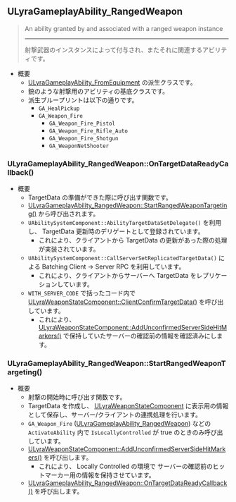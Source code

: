 ## ULyraGameplayAbility_RangedWeapon

> An ability granted by and associated with a ranged weapon instance  
> 
> ----
> 射撃武器のインスタンスによって付与され、またそれに関連するアビリティです。 

* 概要
	* [ULyraGameplayAbility_FromEquipment] の派生クラスです。
	* 銃のような射撃用のアビリティの基底クラスです。
	* 派生ブループリントは以下の通りです。
		* `GA_HealPickup`
		* `GA_Weapon_Fire`
			* `GA_Weapon_Fire_Pistol`
			* `GA_Weapon_Fire_Rifle_Auto`
			* `GA_Weapon_Fire_Shotgun`
			* `GA_WeaponNetShooter`


### ULyraGameplayAbility_RangedWeapon::OnTargetDataReadyCallback()

* 概要
	* TargetData の準備ができた際に呼び出す関数です。
	* [ULyraGameplayAbility_RangedWeapon::StartRangedWeaponTargeting()] から呼び出されます。
	* `UAbilitySystemComponent::AbilityTargetDataSetDelegate()` を利用し、 TargetData 更新時のデリゲートとして登録されています。
		* これにより、クライアントから TargetData の更新があった際の処理が実装されています。
	* `UAbilitySystemComponent::CallServerSetReplicatedTargetData()` による Batching Client -> Server RPC を利用しています。
		* これにより、クライアントからサーバーへ TargetData をレプリケーションしています。
	* `WITH_SERVER_CODE` で括ったコード内で [ULyraWeaponStateComponent::ClientConfirmTargetData()] を呼び出しています。
		* これにより、 [ULyraWeaponStateComponent::AddUnconfirmedServerSideHitMarkers()] で保持していたサーバーの確認前の情報を確認済みにします。

### ULyraGameplayAbility_RangedWeapon::StartRangedWeaponTargeting()

* 概要
	* 射撃の開始時に呼び出す関数です。
	* TargetData を作成し、 [ULyraWeaponStateComponent] に表示用の情報として保存し、サーバー/クライアントの連携処理を行います。
	* `GA_Weapon_Fire` ([ULyraGameplayAbility_RangedWeapon]) などの `ActivateAbility` 内で `IsLocallyControlled` が true のときのみ呼び出しています。
	* [ULyraWeaponStateComponent::AddUnconfirmedServerSideHitMarkers()] を呼び出します。
		* これにより、 Locally Controlled の環境で サーバーの確認前のヒットマーカー用の情報を保持させています。
	* [ULyraGameplayAbility_RangedWeapon::OnTargetDataReadyCallback()] を呼び出します。


<!--- ページ内のリンク --->

<!--- 自前の画像へのリンク --->

<!--- generated --->
[ULyraGameplayAbility_FromEquipment]: ../../Lyra/GameplayAbility/ULyraGameplayAbility_FromEquipment.md#ulyragameplayabilityfromequipment
[ULyraGameplayAbility_RangedWeapon]: ../../Lyra/GameplayAbility/ULyraGameplayAbility_RangedWeapon.md#ulyragameplayabilityrangedweapon
[ULyraGameplayAbility_RangedWeapon::OnTargetDataReadyCallback()]: ../../Lyra/GameplayAbility/ULyraGameplayAbility_RangedWeapon.md#ulyragameplayabilityrangedweaponontargetdatareadycallback
[ULyraGameplayAbility_RangedWeapon::StartRangedWeaponTargeting()]: ../../Lyra/GameplayAbility/ULyraGameplayAbility_RangedWeapon.md#ulyragameplayabilityrangedweaponstartrangedweapontargeting
[ULyraWeaponStateComponent]: ../../Lyra/Weapon/ULyraWeaponStateComponent.md#ulyraweaponstatecomponent
[ULyraWeaponStateComponent::AddUnconfirmedServerSideHitMarkers()]: ../../Lyra/Weapon/ULyraWeaponStateComponent.md#ulyraweaponstatecomponentaddunconfirmedserversidehitmarkers
[ULyraWeaponStateComponent::ClientConfirmTargetData()]: ../../Lyra/Weapon/ULyraWeaponStateComponent.md#ulyraweaponstatecomponentclientconfirmtargetdata
